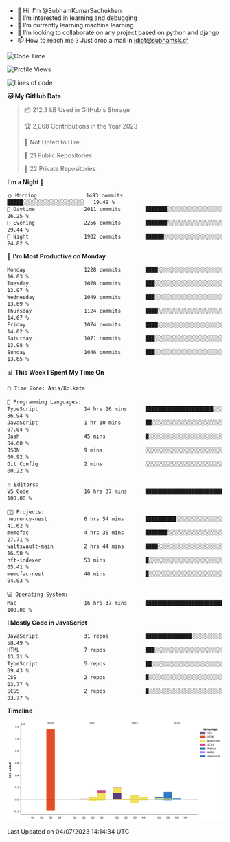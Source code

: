 - 👋 Hi, I’m @SubhamKumarSadhukhan
- 👀 I’m interested in learning and debugging
- 🌱 I’m currently learning machine learning
- 💞️ I’m looking to collaborate on any project based on python and django
- 📫 How to reach me ?
      Just drop a mail in idiot@subhamsk.cf

<!---
SubhamKumarSadhukhan/SubhamKumarSadhukhan is a ✨ special ✨ repository because its `README.md` (this file) appears on your GitHub profile.
You can click the Preview link to take a look at your changes.
--->


<!--START_SECTION:waka-->
![Code Time](http://img.shields.io/badge/Code%20Time-1%2C284%20hrs%2035%20mins-blue)

![Profile Views](http://img.shields.io/badge/Profile%20Views-0-blue)

![Lines of code](https://img.shields.io/badge/From%20Hello%20World%20I%27ve%20Written-1.9%20million%20lines%20of%20code-blue)

**🐱 My GitHub Data** 

> 📦 212.3 kB Used in GitHub's Storage 
 > 
> 🏆 2,068 Contributions in the Year 2023
 > 
> 🚫 Not Opted to Hire
 > 
> 📜 21 Public Repositories 
 > 
> 🔑 22 Private Repositories 
 > 
**I'm a Night 🦉** 

```text
🌞 Morning                1493 commits        █████░░░░░░░░░░░░░░░░░░░░   19.49 % 
🌆 Daytime                2011 commits        ███████░░░░░░░░░░░░░░░░░░   26.25 % 
🌃 Evening                2256 commits        ███████░░░░░░░░░░░░░░░░░░   29.44 % 
🌙 Night                  1902 commits        ██████░░░░░░░░░░░░░░░░░░░   24.82 % 
```
📅 **I'm Most Productive on Monday** 

```text
Monday                   1228 commits        ████░░░░░░░░░░░░░░░░░░░░░   16.03 % 
Tuesday                  1070 commits        ███░░░░░░░░░░░░░░░░░░░░░░   13.97 % 
Wednesday                1049 commits        ███░░░░░░░░░░░░░░░░░░░░░░   13.69 % 
Thursday                 1124 commits        ████░░░░░░░░░░░░░░░░░░░░░   14.67 % 
Friday                   1074 commits        ████░░░░░░░░░░░░░░░░░░░░░   14.02 % 
Saturday                 1071 commits        ███░░░░░░░░░░░░░░░░░░░░░░   13.98 % 
Sunday                   1046 commits        ███░░░░░░░░░░░░░░░░░░░░░░   13.65 % 
```


📊 **This Week I Spent My Time On** 

```text
🕑︎ Time Zone: Asia/Kolkata

💬 Programming Languages: 
TypeScript               14 hrs 26 mins      ██████████████████████░░░   86.94 % 
JavaScript               1 hr 10 mins        ██░░░░░░░░░░░░░░░░░░░░░░░   07.04 % 
Bash                     45 mins             █░░░░░░░░░░░░░░░░░░░░░░░░   04.60 % 
JSON                     9 mins              ░░░░░░░░░░░░░░░░░░░░░░░░░   00.92 % 
Git Config               2 mins              ░░░░░░░░░░░░░░░░░░░░░░░░░   00.22 % 

🔥 Editors: 
VS Code                  16 hrs 37 mins      █████████████████████████   100.00 % 

🐱‍💻 Projects: 
neuroncy-nest            6 hrs 54 mins       ██████████░░░░░░░░░░░░░░░   41.62 % 
memofac                  4 hrs 36 mins       ███████░░░░░░░░░░░░░░░░░░   27.71 % 
waltsvault-main          2 hrs 44 mins       ████░░░░░░░░░░░░░░░░░░░░░   16.50 % 
nft-indexer              53 mins             █░░░░░░░░░░░░░░░░░░░░░░░░   05.41 % 
memofac-nest             40 mins             █░░░░░░░░░░░░░░░░░░░░░░░░   04.03 % 

💻 Operating System: 
Mac                      16 hrs 37 mins      █████████████████████████   100.00 % 
```

**I Mostly Code in JavaScript** 

```text
JavaScript               31 repos            ███████████████░░░░░░░░░░   58.49 % 
HTML                     7 repos             ███░░░░░░░░░░░░░░░░░░░░░░   13.21 % 
TypeScript               5 repos             ██░░░░░░░░░░░░░░░░░░░░░░░   09.43 % 
CSS                      2 repos             █░░░░░░░░░░░░░░░░░░░░░░░░   03.77 % 
SCSS                     2 repos             █░░░░░░░░░░░░░░░░░░░░░░░░   03.77 % 
```



**Timeline**

![Lines of Code chart](https://raw.githubusercontent.com/SubhamKumarSadhukhan/SubhamKumarSadhukhan/main/assets/bar_graph.png)


 Last Updated on 04/07/2023 14:14:34 UTC
<!--END_SECTION:waka-->
